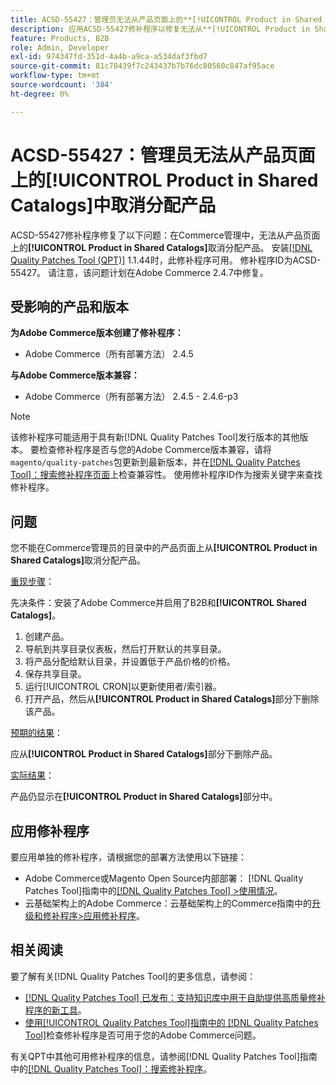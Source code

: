 ```yaml
---
title: ACSD-55427：管理员无法从产品页面上的**[!UICONTROL Product in Shared Catalogs]**中取消分配产品
description: 应用ACSD-55427修补程序以修复无法从**[!UICONTROL Product in Shared Catalogs]**中取消分配产品的Adobe Commerce问题。
feature: Products, B2B
role: Admin, Developer
exl-id: 974347fd-351d-4a4b-a9ca-a534daf3fbd7
source-git-commit: 81c78439f7c243437b7b76dc80560c847af95ace
workflow-type: tm+mt
source-wordcount: '384'
ht-degree: 0%

---
```


# ACSD-55427：管理员无法从产品页面上的&#x200B;**[!UICONTROL Product in Shared Catalogs]**&#x200B;中取消分配产品

ACSD-55427修补程序修复了以下问题：在Commerce管理中，无法从产品页面上的&#x200B;**[!UICONTROL Product in Shared Catalogs]**&#x200B;取消分配产品。 安装[[!DNL Quality Patches Tool (QPT)]](https://experienceleague.adobe.com/en/docs/commerce-knowledge-base/kb/announcements/commerce-announcements/magento-quality-patches-released-new-tool-to-self-serve-quality-patches) 1.1.44时，此修补程序可用。 修补程序ID为ACSD-55427。 请注意，该问题计划在Adobe Commerce 2.4.7中修复。

## 受影响的产品和版本

**为Adobe Commerce版本创建了修补程序：**

* Adobe Commerce（所有部署方法） 2.4.5

**与Adobe Commerce版本兼容：**

* Adobe Commerce（所有部署方法） 2.4.5 - 2.4.6-p3

>[!NOTE]
>
>该修补程序可能适用于具有新[!DNL Quality Patches Tool]发行版本的其他版本。 要检查修补程序是否与您的Adobe Commerce版本兼容，请将`magento/quality-patches`包更新到最新版本，并在[[!DNL Quality Patches Tool]：搜索修补程序页面](https://experienceleague.adobe.com/tools/commerce-quality-patches/index.html)上检查兼容性。 使用修补程序ID作为搜索关键字来查找修补程序。

## 问题

您不能在Commerce管理员的目录中的产品页面上从&#x200B;**[!UICONTROL Product in Shared Catalogs]**&#x200B;取消分配产品。

<u>重现步骤</u>：

先决条件：安装了Adobe Commerce并启用了B2B和&#x200B;**[!UICONTROL Shared Catalogs]**。
1. 创建产品。
1. 导航到共享目录仪表板，然后打开默认的共享目录。
1. 将产品分配给默认目录，并设置低于产品价格的价格。
1. 保存共享目录。
1. 运行[!UICONTROL CRON]以更新使用者/索引器。
1. 打开产品，然后从&#x200B;**[!UICONTROL Product in Shared Catalogs]**&#x200B;部分下删除该产品。

<u>预期的结果</u>：

应从&#x200B;**[!UICONTROL Product in Shared Catalogs]**&#x200B;部分下删除产品。

<u>实际结果</u>：

产品仍显示在&#x200B;**[!UICONTROL Product in Shared Catalogs]**&#x200B;部分中。

## 应用修补程序

要应用单独的修补程序，请根据您的部署方法使用以下链接：

* Adobe Commerce或Magento Open Source内部部署： [!DNL Quality Patches Tool]指南中的[[!DNL Quality Patches Tool] >使用情况](/help/tools/quality-patches-tool/usage.md)。
* 云基础架构上的Adobe Commerce：云基础架构上的Commerce指南中的[升级和修补程序>应用修补程序](https://experienceleague.adobe.com/docs/commerce-cloud-service/user-guide/develop/upgrade/apply-patches.html)。

## 相关阅读

要了解有关[!DNL Quality Patches Tool]的更多信息，请参阅：

* [[!DNL Quality Patches Tool] 已发布：支持知识库中用于自助提供高质量修补程序的新工具](https://experienceleague.adobe.com/en/docs/commerce-knowledge-base/kb/announcements/commerce-announcements/magento-quality-patches-released-new-tool-to-self-serve-quality-patches)。
* [使用[!UICONTROL Quality Patches Tool]指南中的 [!DNL Quality Patches Tool]](/help/tools/quality-patches-tool/patches-available-in-qpt/check-patch-for-magento-issue-with-magento-quality-patches.md)检查修补程序是否可用于您的Adobe Commerce问题。


有关QPT中其他可用修补程序的信息，请参阅[!DNL Quality Patches Tool]指南中的[[!DNL Quality Patches Tool]：搜索修补程序](https://experienceleague.adobe.com/tools/commerce-quality-patches/index.html)。
